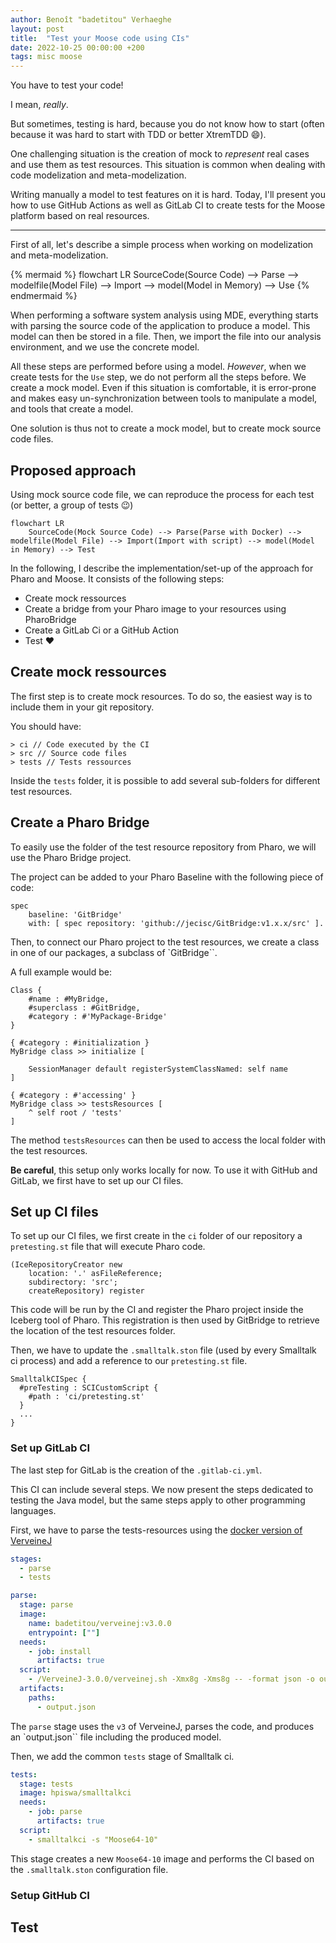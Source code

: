 ```yaml
---
author: Benoît "badetitou" Verhaeghe
layout: post
title:  "Test your Moose code using CIs"
date: 2022-10-25 00:00:00 +200
tags: misc moose 
---
```


You have to test your code!

I mean, *really*.

But sometimes, testing is hard, because you do not know how to start (often because it was hard to start with TDD or better XtremTDD :smile:).

One challenging situation is the creation of mock to _represent_ real cases and use them as test resources.
This situation is common when dealing with code modelization and meta-modelization.

Writing manually a model to test features on it is hard.
Today, I'll present you how to use GitHub Actions as well as GitLab CI to create tests for the Moose platform based on real resources.

---

First of all, let's describe a simple process when working on modelization and meta-modelization.

{% mermaid %}
flowchart LR
    SourceCode(Source Code) --> Parse --> modelfile(Model File) --> Import --> model(Model in Memory) --> Use
{% endmermaid %}

When performing a software system analysis using MDE, everything starts with parsing the source code of the application to produce a model.
This model can then be stored in a file.
Then, we import the file into our analysis environment, and we use the concrete model.

All these steps are performed before using a model.
*However*, when we create tests for the `Use` step, we do not perform all the steps before.
We create a mock model.
Even if this situation is comfortable, it is error-prone and makes easy un-synchronization between tools to manipulate a model, and tools that create a model.

One solution is thus not to create a mock model, but to create mock source code files.

## Proposed approach

Using mock source code file, we can reproduce the process for each test (or better, a group of tests :wink:)

```mermaid
flowchart LR
    SourceCode(Mock Source Code) --> Parse(Parse with Docker) --> modelfile(Model File) --> Import(Import with script) --> model(Model in Memory) --> Test
```

In the following, I describe the implementation/set-up of the approach for Pharo and Moose.
It consists of the following steps:

- Create mock ressources
- Create a bridge from your Pharo image to your resources using PharoBridge
- Create a GitLab Ci or a GitHub Action
- Test :heart:

## Create mock ressources

The first step is to create mock resources.
To do so, the easiest way is to include them in your git repository.

You should have:

```raw
> ci // Code executed by the CI
> src // Source code files
> tests // Tests ressources
```

Inside the `tests` folder, it is possible to add several sub-folders for different test resources.

## Create a Pharo Bridge

To easily use the folder of the test resource repository from Pharo, we will use the Pharo Bridge project.

The project can be added to your Pharo Baseline with the following piece of code:

```st
spec
    baseline: 'GitBridge'
    with: [ spec repository: 'github://jecisc/GitBridge:v1.x.x/src' ].
```

Then, to connect our Pharo project to the test resources, we create a class in one of our packages, a subclass of `GitBridge``.

A full example would be:

```st
Class {
    #name : #MyBridge,
    #superclass : #GitBridge,
    #category : #'MyPackage-Bridge'
}

{ #category : #initialization }
MyBridge class >> initialize [

    SessionManager default registerSystemClassNamed: self name
]

{ #category : #'accessing' }
MyBridge class >> testsResources [
    ^ self root / 'tests'
]
```

The method `testsResources` can then be used to access the local folder with the test resources.

**Be careful**, this setup only works locally for now.
To use it with GitHub and GitLab, we first have to set up our CI files.

## Set up CI files

To set up our CI files, we first create in the `ci` folder of our repository a `pretesting.st` file that will execute Pharo code.

```st
(IceRepositoryCreator new
    location: '.' asFileReference;
    subdirectory: 'src';
    createRepository) register
```

This code will be run by the CI and register the Pharo project inside the Iceberg tool of Pharo.
This registration is then used by GitBridge to retrieve the location of the test resources folder.

Then, we have to update the `.smalltalk.ston` file (used by every Smalltalk ci process) and add a reference to our `pretesting.st` file.

```st
SmalltalkCISpec {
  #preTesting : SCICustomScript {
    #path : 'ci/pretesting.st'
  }
  ...
}
```

### Set up GitLab CI

The last step for GitLab is the creation of the `.gitlab-ci.yml`.

This CI can include several steps.
We now present the steps dedicated to testing the Java model, but the same steps apply to other programming languages.

First, we have to parse the tests-resources using the [docker version of VerveineJ](https://hub.docker.com/r/badetitou/verveinej)

```yml
stages:
  - parse
  - tests

parse:
  stage: parse
  image:     
    name: badetitou/verveinej:v3.0.0
    entrypoint: [""]
  needs:
    - job: install
      artifacts: true
  script:
    - /VerveineJ-3.0.0/verveinej.sh -Xmx8g -Xms8g -- -format json -o output.json -alllocals -anchor assoc -autocp ./tests/lib ./tests/src 
  artifacts:
    paths:
      - output.json
```

The `parse` stage uses the `v3` of VerveineJ, parses the code, and produces an `output.json`` file including the produced model.

Then, we add the common `tests` stage of Smalltalk ci.

```yml
tests:
  stage: tests
  image: hpiswa/smalltalkci
  needs:
    - job: parse
      artifacts: true
  script:
    - smalltalkci -s "Moose64-10"
```

This stage creates a new `Moose64-10` image and performs the CI based on the `.smalltalk.ston` configuration file.

### Setup GitHub CI

## Test
